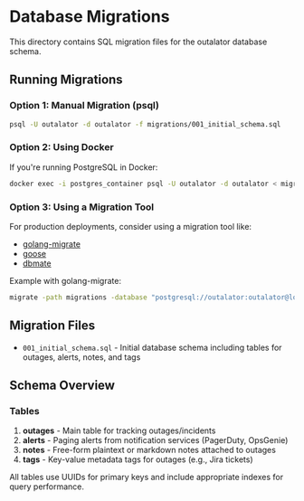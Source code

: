 # Database Migrations

This directory contains SQL migration files for the outalator database schema.

## Running Migrations

### Option 1: Manual Migration (psql)

```bash
psql -U outalator -d outalator -f migrations/001_initial_schema.sql
```

### Option 2: Using Docker

If you're running PostgreSQL in Docker:

```bash
docker exec -i postgres_container psql -U outalator -d outalator < migrations/001_initial_schema.sql
```

### Option 3: Using a Migration Tool

For production deployments, consider using a migration tool like:

- [golang-migrate](https://github.com/golang-migrate/migrate)
- [goose](https://github.com/pressly/goose)
- [dbmate](https://github.com/amacneil/dbmate)

Example with golang-migrate:

```bash
migrate -path migrations -database "postgresql://outalator:outalator@localhost:5432/outalator?sslmode=disable" up
```

## Migration Files

- `001_initial_schema.sql` - Initial database schema including tables for outages, alerts, notes, and tags

## Schema Overview

### Tables

1. **outages** - Main table for tracking outages/incidents
2. **alerts** - Paging alerts from notification services (PagerDuty, OpsGenie)
3. **notes** - Free-form plaintext or markdown notes attached to outages
4. **tags** - Key-value metadata tags for outages (e.g., Jira tickets)

All tables use UUIDs for primary keys and include appropriate indexes for query performance.
